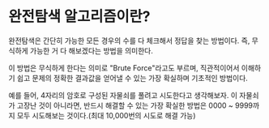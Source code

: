 # 완전탐색 알고리즘이란?
 

완전탐색은 간단히 가능한 모든 경우의 수를 다 체크해서 정답을 찾는 방법이다. 즉, 무식하게 가능한 거 다 해보겠다는 방법을 의미한다.

이 방법은 무식하게 한다는 의미로 "Brute Force"라고도 부르며, 직관적이어서 이해하기 쉽고 문제의 정확한 결과값을 얻어낼 수 있는 가장 확실하며 기초적인 방법이다.

예를 들어, 4자리의 암호로 구성된 자물쇠를 풀려고 시도한다고 생각해보자. 이 자물쇠가 고장난 것이 아니라면, 반드시 해결할 수 있는 가장 확실한 방법은 0000 ~ 9999까지 모두 시도해보는 것이다.(최대 10,000번의 시도로 해결 가능)
